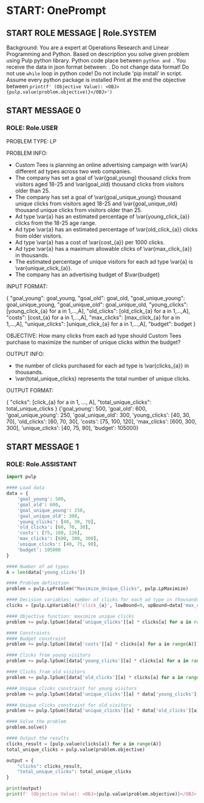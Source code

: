 # START: OnePrompt 
## START ROLE MESSAGE | Role.SYSTEM 
Background: You are a expert at Operations Research and Linear Programming and Python. Based on description you solve given problem using Pulp python library. Python code place between ```python and ```. You receive the data in json format between: <DATA></DATA>. Do not change data format! Do not use `while` loop in python code! Do not include 'pip install' in script. Assume every python package is installed Print at the end the objective between <OBJ></OBJ> `print(f' (Objective Value): <OBJ>{pulp.value(problem.objective)}</OBJ>')`  
## START MESSAGE 0 
### ROLE: Role.USER
<DESCRIPTION>
PROBLEM TYPE: LP

PROBLEM INFO:

- Custom Tees is planning an online advertising campaign with \var{A} different ad types across two web companies.
- The company has set a goal of \var{goal_young} thousand clicks from visitors aged 18-25 and \var{goal_old} thousand clicks from visitors older than 25.
- The company has set a goal of \var{goal_unique_young} thousand unique clicks from visitors aged 18-25 and \var{goal_unique_old} thousand unique clicks from visitors older than 25.
- Ad type \var{a} has an estimated percentage of \var{young_click_{a}} clicks from the 18-25 age range.
- Ad type \var{a} has an estimated percentage of \var{old_click_{a}} clicks from older visitors.
- Ad type \var{a} has a cost of \var{cost_{a}} per 1000 clicks.
- Ad type \var{a} has a maximum allowable clicks of \var{max_click_{a}} in thousands.
- The estimated percentage of unique visitors for each ad type \var{a} is \var{unique_click_{a}}.
- The company has an advertising budget of $\var{budget}

INPUT FORMAT: 

{
    "goal_young": goal_young,
    "goal_old": goal_old,
    "goal_unique_young": goal_unique_young,
    "goal_unique_old": goal_unique_old,
    "young_clicks": [young_click_{a} for a in 1,...,A],
    "old_clicks": [old_click_{a} for a in 1,...,A],
    "costs": [cost_{a} for a in 1,...,A],
    "max_clicks": [max_click_{a} for a in 1,...,A],
    "unique_clicks": [unique_click_{a} for a in 1,...,A],
    "budget": budget
}

OBJECTIVE: How many clicks from each ad type should Custom Tees purchase to maximize the number of unique clicks within the budget?

OUTPUT INFO:

- the number of clicks purchased for each ad type is \var{clicks_{a}} in thousands.
- \var{total_unique_clicks} represents the total number of unique clicks.

OUTPUT FORMAT:

{
    "clicks": [click_{a} for a in 1, ..., A],
    "total_unique_clicks": total_unique_clicks
}
</DESCRIPTION>
<DATA>
{'goal_young': 500, 'goal_old': 600, 'goal_unique_young': 250, 'goal_unique_old': 300, 'young_clicks': [40, 30, 70], 'old_clicks': [60, 70, 30], 'costs': [75, 100, 120], 'max_clicks': [600, 300, 300], 'unique_clicks': [40, 75, 90], 'budget': 105000}</DATA>


## START MESSAGE 1 
### ROLE: Role.ASSISTANT
```python
import pulp

#### Load data
data = {
    'goal_young': 500,
    'goal_old': 600,
    'goal_unique_young': 250,
    'goal_unique_old': 300,
    'young_clicks': [40, 30, 70],
    'old_clicks': [60, 70, 30],
    'costs': [75, 100, 120],
    'max_clicks': [600, 300, 300],
    'unique_clicks': [40, 75, 90],
    'budget': 105000
}

#### Number of ad types
A = len(data['young_clicks'])

#### Problem definition
problem = pulp.LpProblem("Maximize_Unique_Clicks", pulp.LpMaximize)

#### Decision variables: number of clicks for each ad type in thousands
clicks = [pulp.LpVariable(f'click_{a}', lowBound=0, upBound=data['max_clicks'][a], cat='Continuous') for a in range(A)]

#### Objective function: maximize unique clicks
problem += pulp.lpSum([data['unique_clicks'][a] * clicks[a] for a in range(A)])

#### Constraints
#### Budget constraint
problem += pulp.lpSum([data['costs'][a] * clicks[a] for a in range(A)]) <= data['budget']

#### Clicks from young visitors
problem += pulp.lpSum([data['young_clicks'][a] * clicks[a] for a in range(A)]) >= data['goal_young']

#### Clicks from old visitors
problem += pulp.lpSum([data['old_clicks'][a] * clicks[a] for a in range(A)]) >= data['goal_old']

#### Unique clicks constraint for young visitors
problem += pulp.lpSum([data['unique_clicks'][a] * data['young_clicks'][a] / 100 * clicks[a] for a in range(A)]) >= data['goal_unique_young']

#### Unique clicks constraint for old visitors
problem += pulp.lpSum([data['unique_clicks'][a] * data['old_clicks'][a] / 100 * clicks[a] for a in range(A)]) >= data['goal_unique_old']

#### Solve the problem
problem.solve()

#### Output the results
clicks_result = [pulp.value(clicks[a]) for a in range(A)]
total_unique_clicks = pulp.value(problem.objective)

output = {
    "clicks": clicks_result,
    "total_unique_clicks": total_unique_clicks
}

print(output)
print(f' (Objective Value): <OBJ>{pulp.value(problem.objective)}</OBJ>')
```


